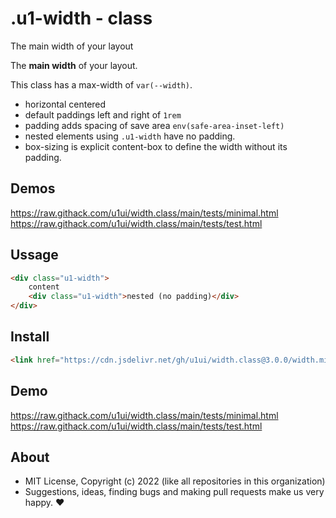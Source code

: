 # .u1-width - class
The main width of your layout


The **main width** of your layout.

This class has a max-width of `var(--width)`.

- horizontal centered
- default paddings left and right of `1rem`
- padding adds spacing of save area `env(safe-area-inset-left)`
- nested elements using `.u1-width` have no padding.
- box-sizing is explicit content-box to define the width without its padding.

## Demos

https://raw.githack.com/u1ui/width.class/main/tests/minimal.html  
https://raw.githack.com/u1ui/width.class/main/tests/test.html

## Ussage

```html
<div class="u1-width">
    content
    <div class="u1-width">nested (no padding)</div>
</div>
```

## Install

```html
<link href="https://cdn.jsdelivr.net/gh/u1ui/width.class@3.0.0/width.min.css" rel=stylesheet>
```

## Demo

https://raw.githack.com/u1ui/width.class/main/tests/minimal.html  
https://raw.githack.com/u1ui/width.class/main/tests/test.html  

## About

- MIT License, Copyright (c) 2022 <u1> (like all repositories in this organization) <br>
- Suggestions, ideas, finding bugs and making pull requests make us very happy. ♥


